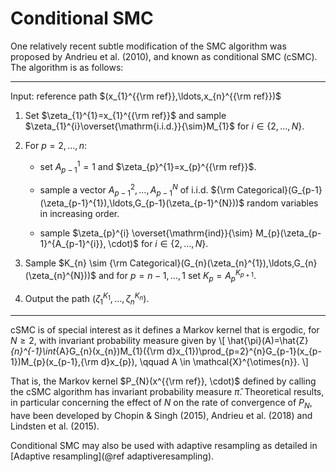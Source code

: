 # Conditional SMC

One relatively recent subtle modification of the SMC algorithm was proposed by Andrieu et al. (2010), and known as conditional SMC (cSMC). The algorithm is as follows:

---
Input: reference path $(x_{1}^{{\rm ref}},\ldots,x_{n}^{{\rm ref}})$

1. Set $\zeta_{1}^{1}=x_{1}^{{\rm ref}}$ and sample $\zeta_{1}^{i}\overset{\mathrm{i.i.d.}}{\sim}M_{1}$ for $i \in \{2, \ldots, N \}$.

1. For $p=2,\ldots,n$:

    * set $A_{p-1}^{1}=1$ and $\zeta_{p}^{1}=x_{p}^{{\rm ref}}$.

    * sample a vector $A_{p-1}^{2},\ldots,A_{p-1}^{N}$ of i.i.d. ${\rm Categorical}(G_{p-1}(\zeta_{p-1}^{1}),\ldots,G_{p-1}(\zeta_{p-1}^{N}))$ random variables in increasing order.

    * sample $\zeta_{p}^{i} \overset{\mathrm{ind}}{\sim} M_{p}(\zeta_{p-1}^{A_{p-1}^{i}}, \cdot)$ for $i \in \{2, \ldots, N \}$.

1. Sample $K_{n} \sim {\rm Categorical}(G_{n}(\zeta_{n}^{1}),\ldots,G_{n}(\zeta_{n}^{N}))$ and for $p=n-1,\ldots,1$ set $K_{p}=A_{p}^{K_{p+1}}$.

1. Output the path $(\zeta_{1}^{K_{1}},\ldots,\zeta_{n}^{K_{n}})$.
---

cSMC is of special interest as it defines a Markov kernel that is ergodic, for $N \geq 2$, with invariant probability measure given by \\[ \hat{\pi}(A)=\hat{Z}_{n}^{-1}\int_{A}G_{n}(x_{n})M_{1}({\rm d}x_{1})\prod_{p=2}^{n}G_{p-1}(x_{p-1})M_{p}(x_{p-1},{\rm d}x_{p}), \qquad A \in \mathcal{X}^{\otimes{n}}. \\]

That is, the Markov kernel $P_{N}(x^{{\rm ref}}, \cdot)$ defined by calling the cSMC algorithm has invariant probability measure $\hat{\pi}$. Theoretical results, in particular concerning the effect of $N$ on the rate of convergence of $P_{N}$, have been developed by Chopin & Singh (2015), Andrieu et al. (2018) and Lindsten et al. (2015).

Conditional SMC may also be used with adaptive resampling as detailed in [Adaptive resampling](@ref adaptiveresampling).
